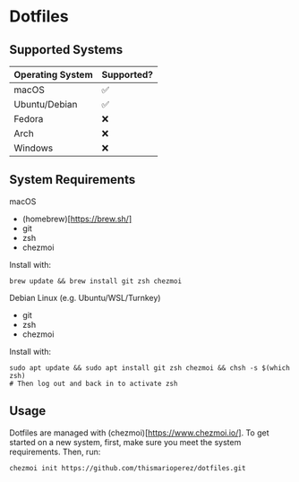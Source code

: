 # Dotfiles

## Supported Systems
| Operating System | Supported? |
|------------------|------------|
| macOS            | ✅          |
| Ubuntu/Debian    | ✅          |
| Fedora           | ❌          |
| Arch             | ❌          |
| Windows          | ❌          |

## System Requirements
macOS
- (homebrew)[https://brew.sh/]
- git
- zsh
- chezmoi

Install with:
```shell
brew update && brew install git zsh chezmoi
```

Debian Linux (e.g. Ubuntu/WSL/Turnkey)
- git
- zsh
- chezmoi

Install with:
```shell
sudo apt update && sudo apt install git zsh chezmoi && chsh -s $(which zsh)
# Then log out and back in to activate zsh
```

## Usage
Dotfiles are managed with (chezmoi)[https://www.chezmoi.io/].
To get started on a new system, first, make sure you meet the system requirements. Then, run:
```
chezmoi init https://github.com/thismarioperez/dotfiles.git
```